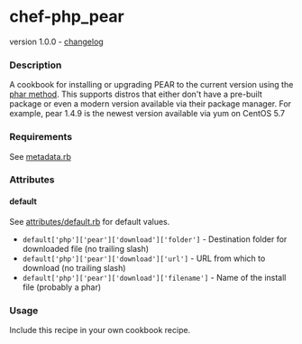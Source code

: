 chef-php_pear
=============
version 1.0.0 - [changelog](https://github.com/xforty/chef-php_pear/blob/master/CHANGELOG.md)

### Description

A cookbook for installing or upgrading PEAR to the current version
using the [phar method](http://pear.php.net/manual/en/installation.getting.php).
This supports distros that either don't have a pre-built package or even a
modern version available via their package manager.  For example, pear 1.4.9
is the newest version available via yum on CentOS 5.7

### Requirements

See [metadata.rb](https://github.com/xforty/chef-php_pear/blob/master/metadata.rb)

### Attributes

#### default

See [attributes/default.rb](https://github.com/xforty/chef-php_pear/blob/master/attributes/default.rb)
for default values.

* `default['php']['pear']['download']['folder']`   - Destination folder for downloaded file (no trailing slash)
* `default['php']['pear']['download']['url']`      - URL from which to download (no trailing slash)
* `default['php']['pear']['download']['filename']` - Name of the install file (probably a phar)

### Usage

Include this recipe in your own cookbook recipe.
